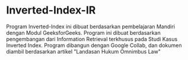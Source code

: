 # Inverted-Index-IR

Program Inverted-Index ini dibuat berdasarkan pembelajaran Mandiri dengan Modul GeeksforGeeks. Program ini dibuat berdasarkan pengembangan dari Information Retrieval
terkhusus pada Studi Kasus Inverted Index. Program dibangun dengan Google Collab, dan dokumen diambil berdasarkan artikel "Landasan Hukum Omnimbus Law"
